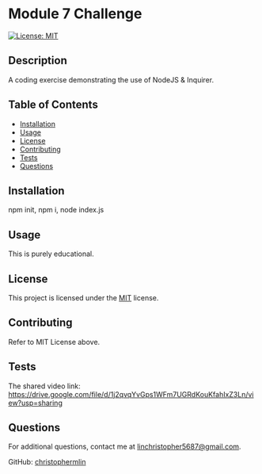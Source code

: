 # Module 7 Challenge

[![License: MIT](https://img.shields.io/badge/License-MIT-yellow.svg)](https://opensource.org/licenses/MIT)

## Description

A coding exercise demonstrating the use of NodeJS & Inquirer.

## Table of Contents

- [Installation](#installation)
- [Usage](#usage)
- [License](#license)
- [Contributing](#contributing)
- [Tests](#tests)
- [Questions](#questions)

## Installation

npm init, npm i, node index.js

## Usage

This is purely educational.

## License

This project is licensed under the [MIT](https://opensource.org/licenses/MIT) license.

## Contributing

Refer to MIT License above.

## Tests

The shared video link: <https://drive.google.com/file/d/1j2qvqYvGps1WFm7UGRdKouKfahIxZ3Ln/view?usp=sharing>

## Questions

For additional questions, contact me at [linchristopher5687@gmail.com](mailto:linchristopher5687@gmail.com).

GitHub: [christophermlin](https://github.com/christophermlin)
